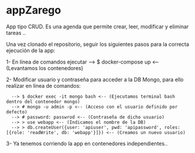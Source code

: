# appZarego
App tipo CRUD. Es una agenda que permite crear, leer, modificar y eliminar tareas ..

Una vez clonado el repositorio, seguir los siguientes pasos para la correcta ejecución de la app:


1- En línea de comandos ejecutar --> $ docker-compose up <-- (Levantamos los contenedores)

2- Modificar usuario y contraseña para acceder a la DB Mongo, para ello realizar en línea de comandos:

      --> $ docker exec -it mongo bash <-- (Ejecutamos terminal bash dentro del contenedor mongo)
      --> # mongo -u admin -p <-- (Acceso con el usuario definido por defecto)
      --> # password: passwrod <-- (Contraseña de dicho usuario)
      --> > use webapp <-- (Indicamos el nombre de la DB)
      --> > db.createUser({user: 'apiuser', pwd: 'apipassword', roles: [{role: 'readWrite', db: 'webapp'}]}) <-- (Creamos un nuevo usuario)
      
3- Ya tenemos corriendo la app en contenedores independientes..  
